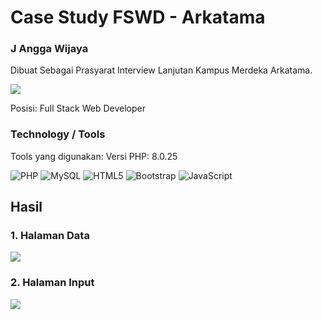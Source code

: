 # Case Study FSWD - Arkatama
### J Angga Wijaya
Dibuat Sebagai Prasyarat Interview Lanjutan Kampus Merdeka Arkatama.

[![](https://arkatama.id/wp-content/themes/arkatama/assets/images/site-logo.png)](https://arkatama.id/)

Posisi: Full Stack Web Developer

### Technology / Tools
 Tools yang digunakan:
 Versi PHP: 8.0.25
 
![PHP](https://img.shields.io/badge/php-%23777BB4.svg?style=for-the-badge&logo=php&logoColor=white) ![MySQL](https://img.shields.io/badge/mysql-%2300f.svg?style=for-the-badge&logo=mysql&logoColor=white) ![HTML5](https://img.shields.io/badge/html5-%23E34F26.svg?style=for-the-badge&logo=html5&logoColor=white) ![Bootstrap](https://img.shields.io/badge/bootstrap-%238511FA.svg?style=for-the-badge&logo=bootstrap&logoColor=white) ![JavaScript](https://img.shields.io/badge/javascript-%23323330.svg?style=for-the-badge&logo=javascript&logoColor=%23F7DF1E) 


## Hasil
### 1. Halaman Data
![](https://i.ibb.co/8sZg1Pm/Screenshot-2023-07-24-at-09-39-53.png) 
### 2. Halaman Input
![](https://i.ibb.co/M1PGzwB/Screenshot-2023-07-24-at-09-40-04.png) 

 
 